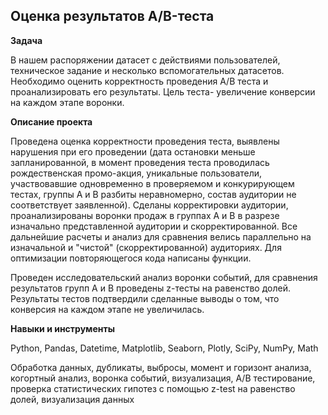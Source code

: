 ## Оценка результатов A/B-теста 


**Задача**   


В нашем распоряжении датасет с действиями пользователей, техническое задание и несколько вспомогательных датасетов. Необходимо оценить корректность проведения А/В теста и проанализировать его результаты. Цель теста- увеличение конверсии на каждом этапе воронки.
 

**Описание проекта**


Проведена оценка корректности проведения теста, выявлены нарушения при его проведении (дата остановки меньше запланированной, в момент проведения теста проводилась рождественская промо-акция, уникальные пользователи, участвовавшие одновременно в проверяемом и конкурирующем тестах, группы А и В разбиты неравномерно, состав аудитории не соответствует заявленной). Сделаны корректировки аудитории, проанализированы воронки продаж в группах А и В в разрезе изначально представленной аудитории и скорректированной. Все дальнейшие расчеты и анализ для сравнения велись параллельно на изначальной и "чистой" (скорректированной) аудиториях. Для оптимизации повторяющегося кода написаны функции.

Проведен исследовательский анализ воронки событий, для сравнения результатов групп А и В проведены z-тесты на равенство долей. Результаты тестов подтвердили сделанные выводы о том, что конверсия на каждом этапе не увеличилась. 



**Навыки и инструменты**  


 Python, Pandas, Datetime, Matplotlib, Seaborn, Plotly, SciPy, NumPy, Math

 
Обработка данных, дубликаты, выбросы, момент и горизонт анализа, когортный анализ, воронка событий, визуализация, А/В тестирование, проверка статистических гипотез с помощью z-test на равенство долей, визуализация данных

